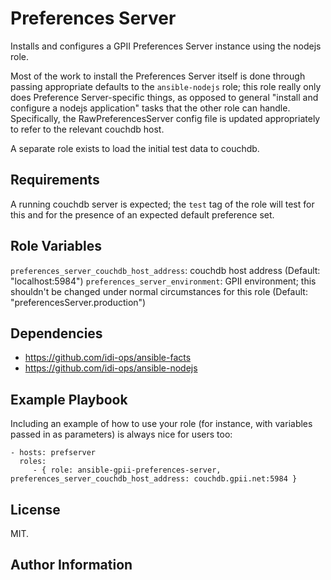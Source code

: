 Preferences Server
==================

Installs and configures a GPII Preferences Server instance using the nodejs role.

Most of the work to install the Preferences Server itself is done through passing appropriate defaults to the `ansible-nodejs` role; this role really only does Preference Server-specific things, as opposed to general "install and configure a nodejs application" tasks that the other role can handle. Specifically, the RawPreferencesServer config file is updated appropriately to refer to the relevant couchdb host.

A separate role exists to load the initial test data to couchdb.

Requirements
------------

A running couchdb server is expected; the `test` tag of the role will test for this and for the presence of an expected default preference set.

Role Variables
--------------

`preferences_server_couchdb_host_address`: couchdb host address (Default: "localhost:5984")
`preferences_server_environment`: GPII environment; this shouldn't be changed under normal circumstances for this role (Default: "preferencesServer.production")

Dependencies
------------

- https://github.com/idi-ops/ansible-facts
- https://github.com/idi-ops/ansible-nodejs

Example Playbook
----------------

Including an example of how to use your role (for instance, with variables passed in as parameters) is always nice for users too:

    - hosts: prefserver
      roles:
         - { role: ansible-gpii-preferences-server, preferences_server_couchdb_host_address: couchdb.gpii.net:5984 }

License
-------

MIT.

Author Information
------------------
